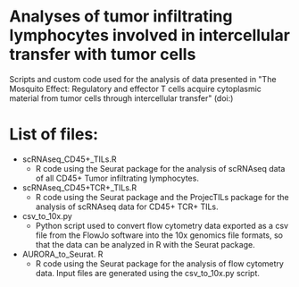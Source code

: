 # Analyses of tumor infiltrating lymphocytes involved in intercellular transfer with tumor cells
Scripts and custom code used for the analysis of data presented in "The Mosquito Effect: Regulatory and effector T cells acquire cytoplasmic material from tumor cells through intercellular transfer" (doi:)

# List of files:
- scRNAseq_CD45+_TILs.R  
  - R code using the Seurat package for the analysis of scRNAseq data of all CD45+ Tumor infiltrating lymphocytes.
- scRNAseq_CD45+TCR+_TILs.R
  - R code using the Seurat package and the ProjecTILs package for the analysis of scRNAseq data for CD45+ TCR+ TILs.
- csv_to_10x.py
  - Python script used to convert flow cytometry data exported as a csv file from the FlowJo software into the 10x genomics file formats, so that the data can be analyzed in R with the Seurat package.
- AURORA_to_Seurat. R
  - R code using the Seurat package for the analysis of flow cytometry data. Input files are generated using the csv_to_10x.py script.
 
 
